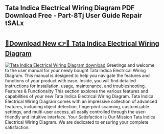 ## Tata Indica Electrical Wiring Diagram PDF Download Free - Part-8Tj User Guide Repair tSALx

# <h2><a href="http://dfh7hw.blite.top/?on=Tata+Indica+Electrical+Wiring+Diagram">🔗Download New 👉🔴 Tata Indica Electrical Wiring Diagram</a></h2>

[![Tata Indica Electrical Wiring Diagram download](https://i.imgur.com/lujVjoI.png)](http://dfh7hw.blite.top/?on=Tata+Indica+Electrical+Wiring+Diagram)
Greetings and welcome to the user manual for your newly bought Tata Indica Electrical Wiring Diagram. This manual is designed to help you navigate the features and functions of your product with ease. Inside, you will find detailed instructions for installation, usage, maintenance, and troubleshooting. Features & Functionality This section explores the various features and capabilities of your new Tata Indica Electrical Wiring Diagram. Tata Indica Electrical Wiring Diagram comes with an impressive collection of advanced features, including object detection, fingerprint scanning, customizable settings, and multi-user access, all easily controlled through the user-friendly and intuitive interface. Your Satisfaction is Our Mission Tata Indica Electrical Wiring Diagram. We are dedicated to ensuring your complete satisfaction.
